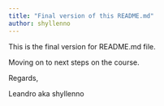```yaml
---
title: "Final version of this README.md"
author: shyllenno
---
```


This is the final version for README.md file.

Moving on to next steps on the course.

Regards,

Leandro aka shyllenno
